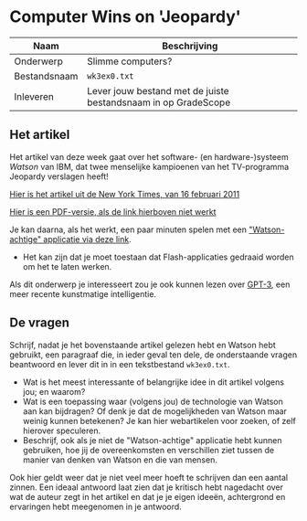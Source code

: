# Computer Wins on 'Jeopardy'

| Naam         | Beschrijving                                                   |
|--------------|----------------------------------------------------------------|
| Onderwerp    | Slimme computers?                                              |
| Bestandsnaam | `wk3ex0.txt`                                                   |
| Inleveren    | Lever jouw bestand met de juiste bestandsnaam in op GradeScope |

## Het artikel

Het artikel van deze week gaat over het software- (en hardware-)systeem *Watson* van IBM, dat twee menselijke kampioenen van het TV-programma Jeopardy verslagen heeft!

[Hier is het artikel uit de New York Times, van 16 februari 2011](http://www.nytimes.com/2011/02/17/science/17jeopardy-watson.html?_r=1&scp=12&sq=computer%20science&st=cse)

[Hier is een PDF-versie, als de link hierboven niet werkt](https://github.com/misja/programmeren/raw/master/readings/assets/watson.pdf)

Je kan daarna, als het werkt, een paar minuten spelen met een ["Watson-achtige" applicatie via deze link](http://www.nytimes.com/interactive/2010/06/16/magazine/watson-trivia-game.html?ref=science).

* Het kan zijn dat je moet toestaan dat Flash-applicaties gedraaid worden om het te laten werken.

Als dit onderwerp je interesseert zou je ook kunnen lezen over [GPT-3](https://www.theverge.com/21346343/gpt-3-explainer-openai-examples-errors-agi-potential), een meer recente kunstmatige intelligentie.

## De vragen

Schrijf, nadat je het bovenstaande artikel gelezen hebt en Watson hebt gebruikt, een paragraaf die, in ieder geval ten dele, de onderstaande vragen beantwoord en lever dit in in een tekstbestand `wk3ex0.txt`.

* Wat is het meest interessante of belangrijke idee in dit artikel volgens jou; en waarom?
* Wat is een toepassing waar (volgens jou) de technologie van Watson aan kan bijdragen? Of denk je dat de mogelijkheden van Watson maar weinig kunnen betekenen? Je kan hier webartikelen voor zoeken, of zelf hierover speculeren.
* Beschrijf, ook als je niet de "Watson-achtige" applicatie hebt kunnen gebruiken, hoe jij de overeenkomsten en verschillen ziet tussen de manier van denken van Watson en die van mensen.

Ook hier geldt weer dat je niet veel meer hoeft te schrijven dan een aantal zinnen. Een ideaal antwoord laat zien dat je kritisch hebt nagedacht over wat de auteur zegt in het artikel en dat je je eigen ideeën, achtergrond en ervaringen hebt meegenomen in je antwoord.
